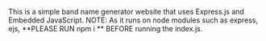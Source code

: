 This is a simple band name generator website that uses Express.js and Embedded JavaScript. 
NOTE: As it runs on node modules such as express, ejs, **PLEASE RUN npm i ** BEFORE running the index.js.
